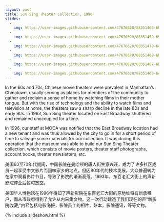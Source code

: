 ```yaml
---
layout: post
title: Sun Sing Theater Collection, 1996
slides:
  -
    img: https://user-images.githubusercontent.com/47676628/88351463-6b3e8e80-cd24-11ea-8b94-4c03c59e5de9.jpg
  -
    img: https://user-images.githubusercontent.com/47676628/88351459-6974cb00-cd24-11ea-9deb-f8333f387d5e.jpg
  -
    img: https://user-images.githubusercontent.com/47676628/88351470-6c6fbb80-cd24-11ea-92da-76c5c4676b4d.jpg
  -
    img: https://user-images.githubusercontent.com/47676628/88351468-6bd72500-cd24-11ea-9868-afd8b717c06d.jpg
  -
    img: https://user-images.githubusercontent.com/47676628/88351467-6bd72500-cd24-11ea-9701-2df49d6f0b3e.jpg
  -
    img: https://user-images.githubusercontent.com/47676628/88351469-6c6fbb80-cd24-11ea-8fe6-e69b3f1f19d4.jpg
---
```


In the 60s and 70s, Chinese movie theaters were prevalent in Manhattan’s Chinatown, usually serving as places for members of the community to gather and reclaim a sense of home by watching films in their mother tongue.  But with the rise of technology and the ability to watch films and television at home, the theaters saw a sharp decline in the late 80s and early 90s.  In 1993, Sun Sing theater located on East Broadway shuttered and remained unoccupied for a time.  

In 1996, our staff at MOCA was notified that the East Broadway location had a new tenant and was thus allowed by the city to go in for a short period of time to salvage some materials for our collection.  It was during this operation that the museum was able to build our Sun Sing Theater collection, which consists of movie posters, theater staff photographs, account books, theater newsletters, etc.  

美国60至70年代期间，中国影院在曼哈顿的唐人街生意兴旺，成为了许多社区成员一起享受中文影片而回味家乡的地点。但因80年代的技术发展，大众普遍转为在家中观看影片节目，导致了影院的渐渐衰落。1993年，东百老汇大街上的声新影院停业后暂时放空。

美国华人博物馆在1996年得知了声新影院在东百老汇大街的原地址将有新承租户，而从市政府得到了允许从内采集文物。这一次行动建造了我们现在的声“新影院收藏,”内容包括电影海报，影院员工的相片，账本，影院通讯，等等文物。

{% include slideshow.html %}


